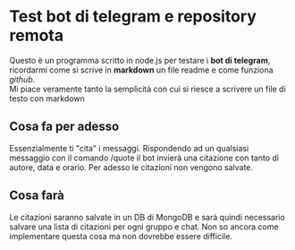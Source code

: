 # Test bot di telegram e repository remota

Questo è un programma scritto in node.js per testare i **bot di telegram**, ricordarmi
come si scrive in **markdown** un file readme e come funziona *github*.  
Mi piace veramente tanto la semplicità con cui si riesce a scrivere un file di testo con markdown

## Cosa fa per adesso

Essenzialmente ti "cita" i messaggi. Rispondendo ad un qualsiasi messaggio con il comando /quote
il bot invierà una citazione con tanto di autore, data e orario.
Per adesso le citazioni non vengono salvate.

## Cosa farà

Le citazioni saranno salvate in un DB di MongoDB e sarà quindi necessario salvare
una lista di citazioni per ogni gruppo e chat. Non so ancora come implementare questa cosa
ma non dovrebbe essere difficile.
